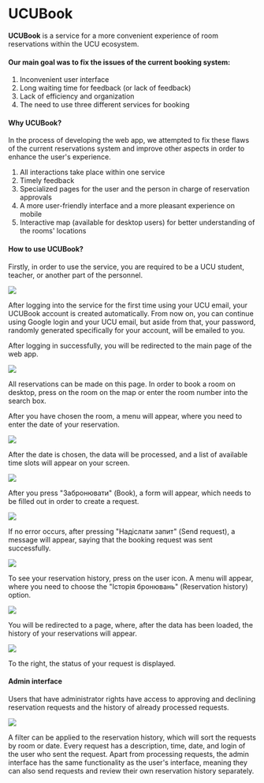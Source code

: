 # UCUBook

**UCUBook** is a service for a more convenient experience of room reservations within the UCU ecosystem.

#### Our main goal was to fix the issues of the current booking system:

1. Inconvenient user interface
2. Long waiting time for feedback (or lack of feedback)
3. Lack of efficiency and organization
4. The need to use three different services for booking

#### Why UCUBook?

In the process of developing the web app, we attempted to fix these flaws of the current reservations system and improve other aspects in order to enhance the user's experience.

1. All interactions take place within one service
2. Timely feedback
3. Specialized pages for the user and the person in charge of reservation approvals
4. A more user-friendly interface and a more pleasant experience on mobile
5. Interactive map (available for desktop users) for better understanding of the rooms' locations

#### How to use UCUBook?

Firstly, in order to use the service, you are required to be a UCU student, teacher, or another part of the personnel.

![](https://i.imgur.com/SXm8SPR.png)

After logging into the service for the first time using your UCU email, your UCUBook account is created automatically. From now on, you can continue using Google login and your UCU email, but aside from that, your password, randomly generated specifically for your account, will be emailed to you.

After logging in successfully, you will be redirected to the main page of the web app.

![](https://i.imgur.com/deZCBwn.png)

All reservations can be made on this page. In order to book a room on desktop, press on the room on the map or enter the room number into the search box.

After you have chosen the room, a menu will appear, where you need to enter the date of your reservation.

![](https://i.imgur.com/NIdS0B0.png)

After the date is chosen, the data will be processed, and a list of available time slots will appear on your screen.

![](https://i.imgur.com/DjrjTbq.png)

After you press "Забронювати" (Book), a form will appear, which needs to be filled out in order to create a request.

![](https://i.imgur.com/PRl32m6.png)

If no error occurs, after pressing "Надіслати запит" (Send request), a message will appear, saying that the booking request was sent successfully.

![](https://i.imgur.com/qgat3i1.png)

To see your reservation history, press on the user icon. A menu will appear, where you need to choose the "Історія бронювань" (Reservation history) option.

![](https://i.imgur.com/Rz9VRSG.png)

You will be redirected to a page, where, after the data has been loaded, the history of your reservations will appear.

![](https://i.imgur.com/8E7WmUd.png)

To the right, the status of your request is displayed.

#### Admin interface

Users that have administrator rights have access to approving and declining reservation requests and the history of already processed requests.  

![](https://i.imgur.com/Lh2P2Ik.png)

A filter can be applied to the reservation history, which will sort the requests by room or date. Every request has a description, time, date, and login of the user who sent the request. Apart from processing requests, the admin interface has the same functionality as the user's interface, meaning they can also send requests and review their own reservation history separately.
